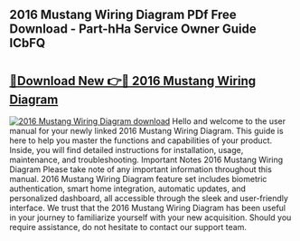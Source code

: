 ## 2016 Mustang Wiring Diagram PDf Free Download - Part-hHa Service Owner Guide ICbFQ

# <h2><a href="http://dfsaem.blite.top/?on=2016+Mustang+Wiring+Diagram">🔗Download New 👉🔴 2016 Mustang Wiring Diagram</a></h2>

[![2016 Mustang Wiring Diagram download](https://i.imgur.com/lujVjoI.png)](http://dfsaem.blite.top/?on=2016+Mustang+Wiring+Diagram)
Hello and welcome to the user manual for your newly linked 2016 Mustang Wiring Diagram. This guide is here to help you master the functions and capabilities of your product. Inside, you will find detailed instructions for installation, usage, maintenance, and troubleshooting. Important Notes 2016 Mustang Wiring Diagram Please take note of any important information throughout this manual. 2016 Mustang Wiring Diagram feature set includes biometric authentication, smart home integration, automatic updates, and personalized dashboard, all accessible through the sleek and user-friendly interface. We trust that the 2016 Mustang Wiring Diagram has been useful in your journey to familiarize yourself with your new acquisition. Should you require assistance, do not hesitate to contact our support team.
